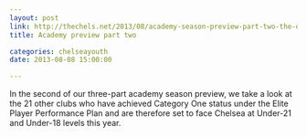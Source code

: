 ```yaml
---
layout: post
link: http://thechels.net/2013/08/academy-season-preview-part-two-the-opposition/
title: Academy preview part two

categories: chelseayouth
date: 2013-08-08 15:00:00

---
```


In the second of our three-part academy season preview, we take a look at the 21 other clubs who have achieved 
Category One status under the Elite Player Performance Plan and are therefore set to face Chelsea at Under-21 
and Under-18 levels this year.
